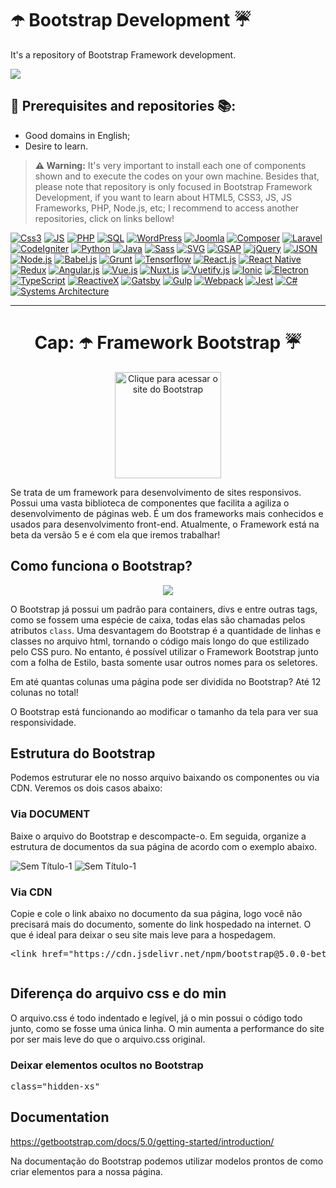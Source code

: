 # ☂️ Bootstrap Development ☔
It's a repository of Bootstrap Framework development.

<a href="https://github.com/IsaacAlves7/bootstrap-development"><img src="https://blog.getbootstrap.com/assets/img/2020/06/v5-new-logo.png"></a>

## 🎒 Prerequisites and repositories 📚:
<ul>
  <li>Good domains in English;</li>
  <li>Desire to learn.</li>
</ul>
<blockquote><b>⚠️ Warning:</b> It's very important to install each one of components shown and to execute the codes on your own machine. Besides that, please note that repository is only focused in Bootstrap Framework Development, if you want to learn about HTML5, CSS3, JS, JS Frameworks, PHP, Node.js, etc; I recommend to access another repositories, click on links bellow!</blockquote>

[![Css3](https://img.shields.io/badge/-CSS‍‍Drawings-7952B3?style=for-the-badge&logo=CSS3&logoColor=white)](https://github.com/IsaacAlves7/css3-programming)
[![JS](https://img.shields.io/badge/-JavaScript-7952B3?style=for-the-badge&logo=JavaScript&logoColor=white)](https://github.com/IsaacAlves7/javascript-programming)
[![PHP](https://img.shields.io/badge/-PHP-7952B3?style=for-the-badge&logo=PHP&logoColor=white)](https://github.com/IsaacAlves7/php-programming)
[![SQL](https://img.shields.io/badge/-SQL‍‍language-7952B3?style=for-the-badge&logo=PostgreSQL&logoColor=white)](https://github.com/IsaacAlves7/sql-language)
[![WordPress](https://img.shields.io/badge/-Wordpress-7952B3?style=for-the-badge&logo=WordPress&logoColor=white)](https://github.com/IsaacAlves7/jQuery-programming)
[![Joomla](https://img.shields.io/badge/-Joomla-7952B3?style=for-the-badge&logo=Joomla&logoColor=white)](https://github.com/IsaacAlves7/jQuery-programming)
[![Composer](https://img.shields.io/badge/-Composer-7952B3?style=for-the-badge&logo=Composer&logoColor=white)](https://github.com/IsaacAlves7/jQuery-programming)
[![Laravel](https://img.shields.io/badge/-Laravel-7952B3?style=for-the-badge&logo=Laravel&logoColor=white)](https://github.com/IsaacAlves7/jQuery-programming)
[![CodeIgniter](https://img.shields.io/badge/-CodeIgniter-7952B3?style=for-the-badge&logo=CodeIgniter&logoColor=white)](https://github.com/IsaacAlves7/jQuery-programming)
[![Python](https://img.shields.io/badge/-Python-7952B3?style=for-the-badge&logo=Python&logoColor=white)](https://github.com/IsaacAlves7/python-programming)
[![Java](https://img.shields.io/badge/-Java-7952B3?style=for-the-badge&logo=Java&logoColor=white)](https://github.com/IsaacAlves7/java-programming)
[![Sass](https://img.shields.io/badge/-Sass-7952B3?style=for-the-badge&logo=Sass&logoColor=black)](https://github.com/IsaacAlves7/javascript-programming)
[![SVG](https://img.shields.io/badge/-SVG-7952B3?style=for-the-badge&logo=SVG&logoColor=black)](https://github.com/IsaacAlves7/javascript-programming)
[![GSAP](https://img.shields.io/badge/-GSAP-7952B3?style=for-the-badge&logo=GreenSock&logoColor=black)](https://github.com/IsaacAlves7/jQuery-programming)
[![jQuery](https://img.shields.io/badge/-jQuery-7952B3?style=for-the-badge&logo=jQuery&logoColor=white)](https://github.com/IsaacAlves7/jQuery-programming)
[![JSON](https://img.shields.io/badge/-JSON-7952B3?style=for-the-badge&logo=JSON&logoColor=white)](https://github.com/IsaacAlves7/html5-and-css3-development)
[![Node.js](https://img.shields.io/badge/-Node.js-7952B3?style=for-the-badge&logo=Node.js&logoColor=white)](https://github.com/IsaacAlves7/html5-and-css3-development)
[![Babel.js](https://img.shields.io/badge/-Babel-7952B3?style=for-the-badge&logo=Babel&logoColor=black)](https://github.com/IsaacAlves7/html5-and-css3-development)
[![Grunt](https://img.shields.io/badge/-Grunt-7952B3?style=for-the-badge&logo=Grunt&logoColor=black)](https://github.com/IsaacAlves7/gulp-programming)
[![Tensorflow](https://img.shields.io/badge/-Tensorflow-7952B3?style=for-the-badge&logo=TensorFlow&logoColor=white)](https://github.com/IsaacAlves7/html5-and-css3-development)
[![React.js](https://img.shields.io/badge/-React.js-7952B3?style=for-the-badge&logo=React&logoColor=61DAFB)](https://github.com/IsaacAlves7/react.js-programming)
[![React Native](https://img.shields.io/badge/-React‍‍Native-FF2D20?style=for-the-badge&logo=React&logoColor=white)](https://github.com/IsaacAlves7/react-native-programming)
[![Redux](https://img.shields.io/badge/-Redux-3880FF?style=for-the-badge&logo=Redux&logoColor=white)](https://github.com/IsaacAlves7/typescript-programming)
[![Angular.js](https://img.shields.io/badge/-Angular.js-FF2D20?style=for-the-badge&logo=AngularJS&logoColor=white)](https://github.com/IsaacAlves7/angular.js-programming)
[![Vue.js](https://img.shields.io/badge/-Vue.js-3880FF?style=for-the-badge&logo=Vue.js&logoColor=white)](https://github.com/IsaacAlves7/vue.js-programming)
[![Nuxt.js](https://img.shields.io/badge/-Nuxt.js-FF2D20?style=for-the-badge&logo=Nuxt.js&logoColor=white)](https://github.com/IsaacAlves7/vue.js-programming)
[![Vuetify.js](https://img.shields.io/badge/-Vuetify-1867C0?style=for-the-badge&logo=Vuetify&logoColor=white)](https://github.com/IsaacAlves7/vue.js-programming)
[![Ionic](https://img.shields.io/badge/-Ionic-FF2D20?style=for-the-badge&logo=Ionic&logoColor=white)](https://github.com/IsaacAlves7/ionic-programming)
[![Electron](https://img.shields.io/badge/-Electron-007ACC?style=for-the-badge&logo=Electron&logoColor=white)](https://github.com/IsaacAlves7/electron-programming)
[![TypeScript](https://img.shields.io/badge/-TypeScript-FF2D20?style=for-the-badge&logo=TypeScript&logoColor=white)](https://github.com/IsaacAlves7/typescript-programming)
[![ReactiveX](https://img.shields.io/badge/-ReactiveX-007ACC?style=for-the-badge&logo=ReactiveX&logoColor=white)](https://github.com/IsaacAlves7/typescript-programming)
[![Gatsby](https://img.shields.io/badge/-Gatsby-FF2D20?style=for-the-badge&logo=Gatsby&logoColor=white)](https://github.com/IsaacAlves7/typescript-programming)
[![Gulp](https://img.shields.io/badge/-Gulp-1867C0?style=for-the-badge&logo=gulp&logoColor=white)](https://github.com/IsaacAlves7/gulp-programming)
[![Webpack](https://img.shields.io/badge/-Webpack-FF2D20?style=for-the-badge&logo=Webpack&logoColor=white)](https://github.com/IsaacAlves7/webpack-programming)
[![Jest](https://img.shields.io/badge/-Jest-1572B6?style=for-the-badge&logo=Jest&logoColor=white)](https://github.com/IsaacAlves7/webpack-programming)
[![C#](https://img.shields.io/badge/-C.Sharp-FF2D20?style=for-the-badge&logo=C-Sharp&logoColor=white)](https://github.com/IsaacAlves7/c-sharp-programming)
[![Systems Architecture](https://img.shields.io/badge/-Systems‍‍Architecture-blue?style=for-the-badge&logo=ReactOS&logoColor=white)](https://github.com/IsaacAlves7/systems-architecture)

<hr>

<h1 align="center">Cap: ☂️ Framework Bootstrap ☔</h1>
<div align="center"><a href="https://getbootstrap.com/"><img src="https://cdn.worldvectorlogo.com/logos/bootstrap-5-1.svg" height="170" title="Clique para acessar o site do Bootstrap"></a></div>
<p>Se trata de um framework para desenvolvimento de sites responsivos. Possui uma vasta biblioteca de componentes que facilita a agiliza o desenvolvimento de páginas web. É um dos frameworks mais conhecidos e usados para desenvolvimento front-end. Atualmente, o Framework está na beta da versão 5 e é com ela que iremos trabalhar!</p>

## Como funciona o Bootstrap?
<div align="center"><img src="https://user-images.githubusercontent.com/61624336/106330804-a5a05f80-6262-11eb-990b-77961ab5ca76.jpg"></div>

<p>O Bootstrap já possui um padrão para containers, divs e entre outras tags, como se fossem uma espécie de caixa, todas elas são chamadas pelos atributos <code>class</code>. Uma desvantagem do Bootstrap é a quantidade de linhas e classes no arquivo html, tornando o código mais longo do que estilizado pelo CSS puro. No entanto, é possível utilizar o Framework Bootstrap junto com a folha de Estilo, basta somente usar outros nomes para os seletores.</p>

Em até quantas colunas uma página pode ser dividida no Bootstrap? Até 12 colunas no total!

O Bootstrap está funcionando ao modificar o tamanho da tela para ver sua responsividade.

## Estrutura do Bootstrap
<p>Podemos estruturar ele no nosso arquivo baixando os componentes ou via CDN. Veremos os dois casos abaixo:</p>

### Via DOCUMENT
Baixe o arquivo do Bootstrap e descompacte-o. Em seguida, organize a estrutura de documentos da sua página de acordo com o exemplo abaixo.

![Sem Título-1](https://user-images.githubusercontent.com/61624336/106341041-8f060280-627a-11eb-940c-95ac5279d24c.jpg)
![Sem Título-1](https://user-images.githubusercontent.com/61624336/106341387-d9d44a00-627b-11eb-8726-5084ed02964a.jpg)

### Via CDN
Copie e cole o link abaixo no documento da sua página, logo você não precisará mais do documento, somente do link hospedado na internet. O que é ideal para deixar o seu site mais leve para a hospedagem.

<pre>&lt;link href="https://cdn.jsdelivr.net/npm/bootstrap@5.0.0-beta1/dist/css/bootstrap.min.css" rel="stylesheet"&gt;</pre>
<pre><script src="https://cdn.jsdelivr.net/npm/bootstrap@5.0.0-beta1/dist/js/bootstrap.bundle.min.js"></script></pre>

## Diferença do arquivo css e do min
<p>O arquivo.css é todo indentado e legível, já o min possui o código todo junto, como se fosse uma única linha. O min aumenta a performance do site por ser mais leve do que o arquivo.css original.</p>

### Deixar elementos ocultos no Bootstrap
<pre>class="hidden-xs"</pre> 

## Documentation
https://getbootstrap.com/docs/5.0/getting-started/introduction/

<p>Na documentação do Bootstrap podemos utilizar modelos prontos de como criar elementos para a nossa página.</p>
